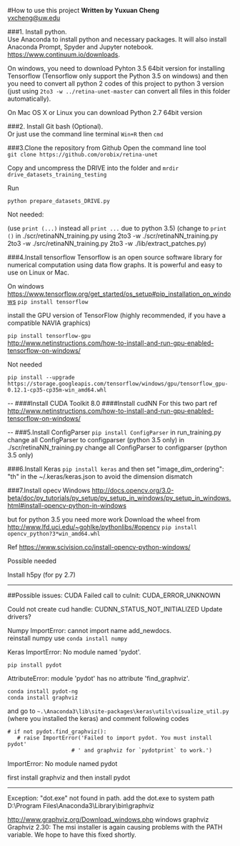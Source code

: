#How to use this project
**Written by Yuxuan Cheng**    
<yxcheng@uw.edu>


###1. Install python.   
Use Anaconda to install python and necessary packages.
It will also install Anaconda Prompt, Spyder and Jupyter notebook. 
<https://www.continuum.io/downloads>.   

On windows, you need to download Pyhton 3.5 64bit version for installing Tensorflow (Tensorflow only support the Python 3.5 on windows)
and then you need to convert all python 2 codes of this project to python 3 version
(just using `2to3 -w ../retina-unet-master`  can convert all files in this folder automatically).   

On Mac OS X or Linux you can download Python 2.7 64bit version


###2. Install Git bash (Optional).   
Or just use the command line terminal `Win+R` then `cmd`


###3.Clone the repository from Github
Open the command line tool    
`git clone https://github.com/orobix/retina-unet`

Copy and uncompress the DRIVE into the folder
and
`mrdir drive_datasets_training_testing`

Run			
	
	python prepare_datasets_DRIVE.py

Not needed:
	
(use `print (...)` instead all `print ...` due to python 3.5)
(change to `print ()` in ./scr/retinaNN_training.py using 2to3 -w ./scr/retinaNN_training.py
2to3 -w ./src/retinaNN_training.py 
2to3 -w ./lib/extract_patches.py)

###4.Install tensorflow
Tensorflow is an open source software library for numerical computation using data flow graphs. It is powerful and easy to use on Linux or Mac.

On windows    
<https://www.tensorflow.org/get_started/os_setup#pip_installation_on_windows>
`pip install tensorflow`

install the GPU version of TensorFlow (highly recommended, if you have a compatible NAVIA graphics)

`pip install tensorflow-gpu`   
<http://www.netinstructions.com/how-to-install-and-run-gpu-enabled-tensorflow-on-windows/>

Not needed

	pip install --upgrade https://storage.googleapis.com/tensorflow/windows/gpu/tensorflow_gpu-0.12.1-cp35-cp35m-win_amd64.whl
--
####Install CUDA Toolkit 8.0
####Install cudNN
For this two part ref
<http://www.netinstructions.com/how-to-install-and-run-gpu-enabled-tensorflow-on-windows/>

--
###5.Install ConfigParser
`pip install ConfigParser`
in run_training.py change all ConfigParser to configparser (python 3.5 only)
in ./scr/retinaNN_training.py change all ConfigParser to configparser (python 3.5 only)


###6.Install Keras
`pip install keras`
and then set "image_dim_ordering": "th" in the ~/.keras/keras.json to avoid the dimension dismatch


###7.Install opecv
Windows
<http://docs.opencv.org/3.0-beta/doc/py_tutorials/py_setup/py_setup_in_windows/py_setup_in_windows.html#install-opencv-python-in-windows>

but for python 3.5 you need more work
Download the wheel from
<http://www.lfd.uci.edu/~gohlke/pythonlibs/#opencv>
`pip install opencv_python?3*win_amd64.whl`

Ref
https://www.scivision.co/install-opencv-python-windows/


Possible needed

Install h5py (for py 2.7)

------
##Possible issues:
CUDA
Failed call to cuInit: CUDA_ERROR_UNKNOWN

Could not create cud handle: CUDNN_STATUS_NOT_INITIALIZED
Update drivers?

Numpy
ImportError: cannot import name add_newdocs.   
reinstall numpy use `conda install numpy `

Keras
ImportError: No module named 'pydot'.   

	pip install pydot

AttributeError: module 'pydot' has no attribute 'find_graphviz'.   
	
	conda install pydot-ng
	conda install graphviz

and go to
`~.\Anaconda3\lib\site-packages\keras\utils\visualize_util.py `(where you installed the keras)
and comment following codes

	# if not pydot.find_graphviz():
	   # raise ImportError('Failed to import pydot. You must install pydot'
	                    # ' and graphviz for `pydotprint` to work.')


ImportError: No module named pydot

first install graphviz and then install pydot

---
Exception: "dot.exe" not found in path.
add the dot.exe to system path
D:\Program Files\Anaconda3\Library\bin\graphviz

http://www.graphviz.org/Download_windows.php   windows graphviz  
Graphviz 2.30: The msi installer is again causing problems with the PATH variable. We hope to have this fixed shortly.





